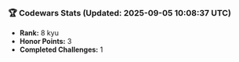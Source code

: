 ### 🏆 Codewars Stats (Updated: 2025-09-05 10:08:37 UTC)

- **Rank:** 8 kyu
- **Honor Points:** 3
- **Completed Challenges:** 1

